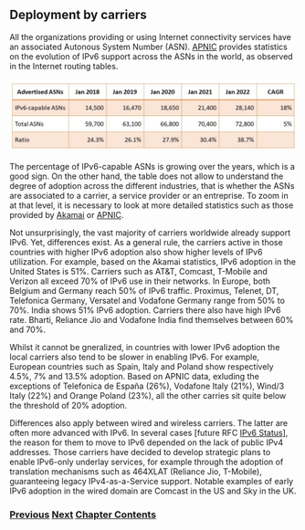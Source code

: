 ## Deployment by carriers

All the organizations providing or using Internet connectivity services have an associated Autonous System Number (ASN).
[APNIC](https://blog.apnic.net/2022/01/06/bgp-in-2021-the-bgp-table/) provides statistics on the evolution of IPv6 support across the ASNs in the world, as observed in the Internet routing tables.

<img src="./Section5_Table2.jpg">

The percentage of IPv6-capable ASNs is growing over the years, which is a good sign.
On the other hand, the table does not allow to understand the degree of adoption across the different industries, that is whether the ASNs are associated to a carrier, a service provider or an entreprise.
To zoom in at that level, it is necessary to look at more detailed statistics such as those provided by [Akamai](https://www.akamai.com/internet-station/cyber-attacks/state-of-the-internet-report/ipv6-adoption-visualization) or [APNIC](https://stats.labs.apnic.net).

Not unsurprisingly, the vast majority of carriers worldwide already support IPv6. Yet, differences exist.
As a general rule, the carriers active in those countries with higher IPv6 adoption also show higher levels of IPv6 utilization.
For example, based on the Akamai statistics, IPv6 adoption in the United States is 51%. Carriers such as AT&T, Comcast, T-Mobile and Verizon all exceed 70% of IPv6 use in their networks.
In Europe, both Belgium and Germany reach 50% of IPv6 traffic. Proximus, Telenet, DT, Telefonica Germany, Versatel and Vodafone Germany range from 50% to 70%.
India shows 51% IPv6 adoption. Carriers there also have high IPv6 rate. Bharti, Reliance Jio and Vodafone India find themselves between 60% and 70%.

Whilst it cannot be gneralized, in countries with lower IPv6 adoption the local carriers also tend to be slower in enabling IPv6.
For example, European countries such as Spain, Italy and Poland show respectively 4.5%, 7% and 13.5% adoption. 
Based on APNIC data, exluding the exceptions of Telefonica de España (26%), Vodafone Italy (21%), Wind/3 Italy (22%) and Orange Poland (23%), all the other carries sit quite below the threshold of 20% adoption.

Differences also apply between wired and wireless carriers. The latter are often more advanced with IPv6. In several cases \[future RFC [IPv6 Status](https://datatracker.ietf.org/doc/draft-ietf-v6ops-ipv6-deployment/)\], the reason for them to move to IPv6 depended on the lack of public IPv4 addresses.
Those carriers have decided to develop strategic plans to enable IPv6-only underlay services, for example through the adoption of translation mechanisms such as 464XLAT (Reliance Jio, T-Mobile), guaranteeing legacy IPv4-as-a-Service support.
Notable examples of early IPv6 adoption in the wired domain are Comcast in the US and Sky in the UK.

<!-- Link lines generated automatically; do not delete -->
### [<ins>Previous</ins>](Status.md) [<ins>Next</ins>](Deployment%20in%20the%20home.md) [<ins>Chapter Contents</ins>](5.%20Deployment.md)
